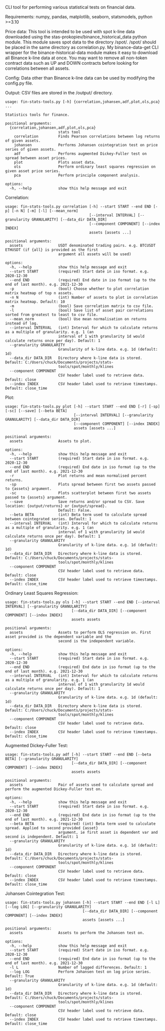 CLI tool for performing various statistical tests on financial data. 

Requirements: numpy, pandas, matplotlib, seaborn, statsmodels, python >=3.10

Price data: This tool is intended to be used with spot k-line data downloaded using the stas-prokopiev/binance_historical_data python module.  This module saves spot data to the directory /spot/.  /spot/ should be placed in the same directory as correlation.py.  My binance-data-get CLI wrapper for the binance-historical-data module makes it easy to download all Binance k-line data at once.  You may want to remove all non-token contract data such as UP and DOWN contracts before looking for correlations between all assets.

Config: Data other than Binance k-line data can be used by modifying the config.py file.

Output: CSV files are stored in the /output/ directory. 


    usage: fin-stats-tools.py [-h] {correlation,johansen,adf,plot,ols,pca} ...

    Statistics tools for finance.
    
    positional arguments:
      {correlation,johansen,adf,plot,ols,pca}
                            stats tool
        correlation         Finds Pearson correlations between log returns of given assets.
        johansen            Performs Johansen cointegration test on price series of given assets.
        adf                 Performs augmented Dickey-Fuller test on spread between asset prices.
        plot                Plots asset data.
        ols                 Perform ordinary least squares regression on given asset price series.
        pca                 Perform principle component analysis.
    
    options:
      -h, --help            show this help message and exit


Correlation:

    usage: fin-stats-tools.py correlation [-h] --start START --end END [-p] [-n N] [-m] [-l] [--mean_norm]
                                          [--interval INTERVAL] [--granularity GRANULARITY] [--data_dir DATA_DIR]
                                          [--component COMPONENT] [--index INDEX]
                                          assets [assets ...]
    
    positional arguments:
      assets                USDT denominated trading pairs. e.g. BTCUSDT ETHUSDT (if {all} is provided as the first
                            argument all assets will be used)
    
    options:
      -h, --help            show this help message and exit
      --start START         (required) Start date in iso format. e.g. 2020-12-30
      --end END             (required) End date in iso format (up to the end of last month). e.g. 2021-12-30
      -p                    (bool) Choose whether to plot correlation matrix heatmap of top n assets.
      -n N                  (int) Number of assets to plot in correlation matrix heatmap. Default: 10
      -m                    (bool) Save correlation matrix to csv file.
      -l                    (bool) Save list of asset pair correlations sorted from greatest to least to csv file.
      --mean_norm           (bool) Use mean normalisation on returns instead of log.
      --interval INTERVAL   (int) Interval for which to calculate returns as a multiple of granularity. e.g. 1 (an
                            interval of 1 with granularity 1d would calculate returns once per day). Default: 1
      --granularity GRANULARITY
                            Granularity of k-line data. e.g. 1d (default: 1d)
      --data_dir DATA_DIR   Directory where k-line data is stored. Default: C:/Users/chuck/Documents/projects/stats-
                            tools/spot/monthly/klines
      --component COMPONENT
                            CSV header label used to retrieve data. Default: close
      --index INDEX         CSV header label used to retrieve timestamps. Default: close_time


Plot:

    usage: fin-stats-tools.py plot [-h] --start START --end END [-r] [-sp] [-sc] [--save] [--beta BETA]
                                   [--interval INTERVAL] [--granularity GRANULARITY] [--data_dir DATA_DIR]
                                   [--component COMPONENT] [--index INDEX]
                                   assets [assets ...]
    
    positional arguments:
      assets                Assets to plot.
    
    options:
      -h, --help            show this help message and exit
      --start START         (required) Start date in iso format. e.g. 2020-12-30
      --end END             (required) End date in iso format (up to the end of last month). e.g. 2021-12-30
      -r                    Plot returns and mean normalised percent returns.
      -sp                   Plots spread between first two assets passed to {assets} argument.
      -sc                   Plots scatterplot between first two assets passed to {assets} argument.
      --save                Save returns and/or spread to CSV. Save location: {output/returns} or {output/spread}.
                            Default: False.
      --beta BETA           (int) Beta term used to calculate spread between cointegrated series. Default: 1
      --interval INTERVAL   (int) Interval for which to calculate returns as a multiple of granularity. e.g. 1 (an
                            interval of 1 with granularity 1d would calculate returns once per day). Default: 1
      --granularity GRANULARITY
                            Granularity of k-line data. e.g. 1d (default: 1d)
      --data_dir DATA_DIR   Directory where k-line data is stored. Default: C:/Users/chuck/Documents/projects/stats-
                            tools/spot/monthly/klines
      --component COMPONENT
                            CSV header label used to retrieve data. Default: close
      --index INDEX         CSV header label used to retrieve timestamps. Default: close_time


Ordinary Least Squares Regression:

    usage: fin-stats-tools.py ols [-h] --start START --end END [--interval INTERVAL] [--granularity GRANULARITY]
                                  [--data_dir DATA_DIR] [--component COMPONENT] [--index INDEX]
                                  assets assets
    
    positional arguments:
      assets                Assets to perform OLS regression on. First asset provided is the dependent variable and the
                            second is the independent variable.
    
    options:
      -h, --help            show this help message and exit
      --start START         (required) Start date in iso format. e.g. 2020-12-30
      --end END             (required) End date in iso format (up to the end of last month). e.g. 2021-12-30
      --interval INTERVAL   (int) Interval for which to calculate returns as a multiple of granularity. e.g. 1 (an
                            interval of 1 with granularity 1d would calculate returns once per day). Default: 1
      --granularity GRANULARITY
                            Granularity of k-line data. e.g. 1d (default: 1d)
      --data_dir DATA_DIR   Directory where k-line data is stored. Default: C:/Users/chuck/Documents/projects/stats-
                            tools/spot/monthly/klines
      --component COMPONENT
                            CSV header label used to retrieve data. Default: close
      --index INDEX         CSV header label used to retrieve timestamps. Default: close_time


Augmented Dickey-Fuller Test:

    usage: fin-stats-tools.py adf [-h] --start START --end END [--beta BETA] [--granularity GRANULARITY]
                                  [--data_dir DATA_DIR] [--component COMPONENT] [--index INDEX]
                                  assets assets
    
    positional arguments:
      assets                Pair of assets used to calculate spread and perform the augmented Dickey-Fuller test on.
    
    options:
      -h, --help            show this help message and exit
      --start START         (required) Start date in iso format. e.g. 2020-12-30
      --end END             (required) End date in iso format (up to the end of last month). e.g. 2021-12-30
      --beta BETA           (required) (int) Beta term used to calculate spread. Applied to second provided {asset}
                            argument, ie first asset is dependent var and second is independent. Default: 1
      --granularity GRANULARITY
                            Granularity of k-line data. e.g. 1d (default: 1d)
      --data_dir DATA_DIR   Directory where k-line data is stored. Default: C:/Users/chuck/Documents/projects/stats-
                            tools/spot/monthly/klines
      --component COMPONENT
                            CSV header label used to retrieve data. Default: close
      --index INDEX         CSV header label used to retrieve timestamps. Default: close_time


Johansen Cointegration Test:

    usage: fin-stats-tools.py johansen [-h] --start START --end END [-l L] [--log LOG] [--granularity GRANULARITY]
                                       [--data_dir DATA_DIR] [--component COMPONENT] [--index INDEX]
                                       assets [assets ...]
    
    positional arguments:
      assets                Assets to perform the Johansen test on.
    
    options:
      -h, --help            show this help message and exit
      --start START         (required) Start date in iso format. e.g. 2020-12-30
      --end END             (required) End date in iso format (up to the end of last month). e.g. 2021-12-30
      -l L                  Number of lagged differences. Default: 1
      --log LOG             Perform Johansen test on log price series. Default: True
      --granularity GRANULARITY
                            Granularity of k-line data. e.g. 1d (default: 1d)
      --data_dir DATA_DIR   Directory where k-line data is stored. Default: C:/Users/chuck/Documents/projects/stats-
                            tools/spot/monthly/klines
      --component COMPONENT
                            CSV header label used to retrieve data. Default: close
      --index INDEX         CSV header label used to retrieve timestamps. Default: close_time
